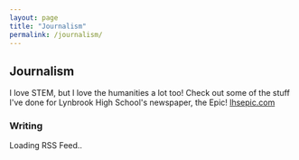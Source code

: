 ```yaml
---
layout: page
title: "Journalism"
permalink: /journalism/
---
```

<h2>Journalism</h2>
I love STEM, but I love the humanities a lot too! Check out some of the stuff I've done for Lynbrook High School's newspaper, the Epic!
<a href="lhsepic.com">lhsepic.com</a>

<h3>Writing</h3>
<head>
    <meta charset="utf-8">
    <title>Show RSS Feed</title>
    <script src="http://www.google.com/jsapi"></script>
    <script type="text/javascript">
      google.load("feeds", "1")
    </script>
  </head>
  <script>
    
    function fetchRSSFeed() {
      var element = document.getElementById("rss_feed");
      var feed = new google.feeds.Feed(element.dataset.feed);     
      feed.setNumEntries(element.dataset.count);
      feed.load(showRSSFeed);
    }

    function showRSSFeed(result) {

      var html = "";

      if (!result.error) {
        var entries = result.feed.entries;
        for (var i = 0; i < entries.length; i++) {
          html += "<li><a href='" + entries[i].link + "'target='_blank'>" + entries[i].title + "</a></li>"
        }
      } else {
        html = "Error: " + result.error.message;
      }

      document.getElementById("rss_feed").innerHTML = "<ul>" + html + "</ul>";
    }

    window.onload = function() {
      fetchRSSFeed();
    }
  </script>

  <body>
    <div id="rss_feed" 
         data-feed="https://lhsepic.com/feed/" 
         data-count="12">Loading RSS Feed..</div>
  </body>
